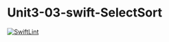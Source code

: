 # Unit3-03-swift-SelectSort
[![SwiftLint](https://github.com/ICS4U-Programming-ValI/Unit3-03-swift-SelectSort/workflows/SwiftLint/badge.svg)](https://github.com/ICS4U-Programming-ValI/Unit3-03-swift-SelectSort/actions)

